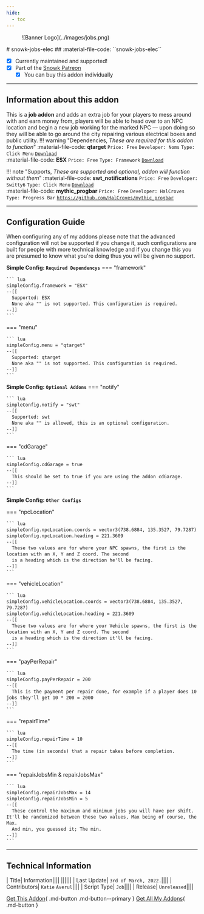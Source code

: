 ```yaml
---
hide:
  - toc
---
```

<figure markdown>
  ![Banner Logo](../images/jobs.png)
</figure>
# snowk-jobs-elec
## :material-file-code: ``snowk-jobs-elec``

- [x] Currently maintained and supported!
- [x] Part of the [Snowk Patreon](../subscription.md)
    * [x] You can buy this addon individually

---
## **Information about this addon**
This is a **job addon** and adds an extra job for your players to mess around with and earn money from, players will be able to head over to an NPC location and begin a new job working for the marked NPC — upon doing so they will be able to go around the city repairing various electrical boxes and public utility.
!!! warning "Dependencies, *These are required for this addon to function*"
    :material-file-code: **qtarget** ``Price: Free`` ``Developer: Noms`` ``Type: Click Menu`` [``Download``](https://forum.cfx.re/t/qtarget-a-re-written-and-optimised-third-eye-solution/3984356)
    <br>
    :material-file-code: **ESX** ``Price: Free`` ``Type: Framework`` [``Download``](https://github.com/esx-framework)

!!! note "Supports, *These are supported and optional, addon will function without them*"
    :material-file-code: **swt_notifications** ``Price: Free`` ``Developer: Switty6`` ``Type: Click Menu`` [``Download``](https://github.com/Switty6/swt_notifications)
    <br>
    :material-file-code: **mythic_progbar** ``Price: Free`` ``Developer: HalCroves`` ``Type: Progress Bar`` [``https://github.com/HalCroves/mythic_progbar``](https://github.com/Switty6/swt_notifications)

---
## **Configuration Guide**
When configuring any of my addons please note that the advanced configuration will not be supported if you change it, such configurations are built for people with more technical knowledge and if you change this you are presumed to know what you're doing thus you will be given no support.

**Simple Config: ``Required Dependencys``**
=== "framework"

    ``` lua
    simpleConfig.framework = "ESX"
    --[[
      Supported: ESX
      None aka "" is not supported. This configuration is required.
    --]]
    ```

=== "menu"

    ``` lua
    simpleConfig.menu = "qtarget"
    --[[
      Supported: qtarget
      None aka "" is not supported. This configuration is required.
    --]]
    ```

**Simple Config: ``Optional Addons``**
=== "notify"

    ``` lua
    simpleConfig.notify = "swt"
    --[[
      Supported: swt
      None aka "" is allowed, this is an optional configuration.
    --]]
    ```

=== "cdGarage"

    ``` lua
    simpleConfig.cdGarage = true
    --[[
      This should be set to true if you are using the addon cdGarage.
    --]]
    ```
**Simple Config: ``Other Configs``**

=== "npcLocation"

    ``` lua
    simpleConfig.npcLocation.coords = vector3(738.6884, 135.3527, 79.7287)
    simpleConfig.npcLocation.heading = 221.3609
    --[[
      These two values are for where your NPC spawns, the first is the location with an X, Y and Z coord. The second
      is a heading which is the direction he'll be facing.
    --]]
    ```

=== "vehicleLocation"

    ``` lua
    simpleConfig.vehicleLocation.coords = vector3(738.6884, 135.3527, 79.7287)
    simpleConfig.vehicleLocation.heading = 221.3609
    --[[
      These two values are for where your Vehicle spawns, the first is the location with an X, Y and Z coord. The second
      is a heading which is the direction it'll be facing.
    --]]
    ```

=== "payPerRepair"

    ``` lua
    simpleConfig.payPerRepair = 200
    --[[
      This is the payment per repair done, for example if a player does 10 jobs they'll get 10 * 200 = 2000
    --]]
    ```

=== "repairTime"

    ``` lua
    simpleConfig.repairTime = 10
    --[[
      The time (in seconds) that a repair takes before completion.
    --]]
    ```

=== "repairJobsMin & repairJobsMax"

    ``` lua
    simpleConfig.repairJobsMax = 14
    simpleConfig.repairJobsMin = 5 
    --[[
      These control the maximum and minimum jobs you will have per shift. It'll be randomized between these two values, Max being of course, the Max.
      And min, you guessed it; The min.
    --]]
    ```

---
## **Technical Information**
| Title| Information||||
||||||
| Last Update| `3rd of March, 2022.`||||
| Contributors| `Katie` `Averul`||||
| Script Type| `Job`||||
| Release| `Unreleased`||||


[Get This Addon](#){ .md-button .md-button--primary } [Get All My Addons](#){ .md-button }